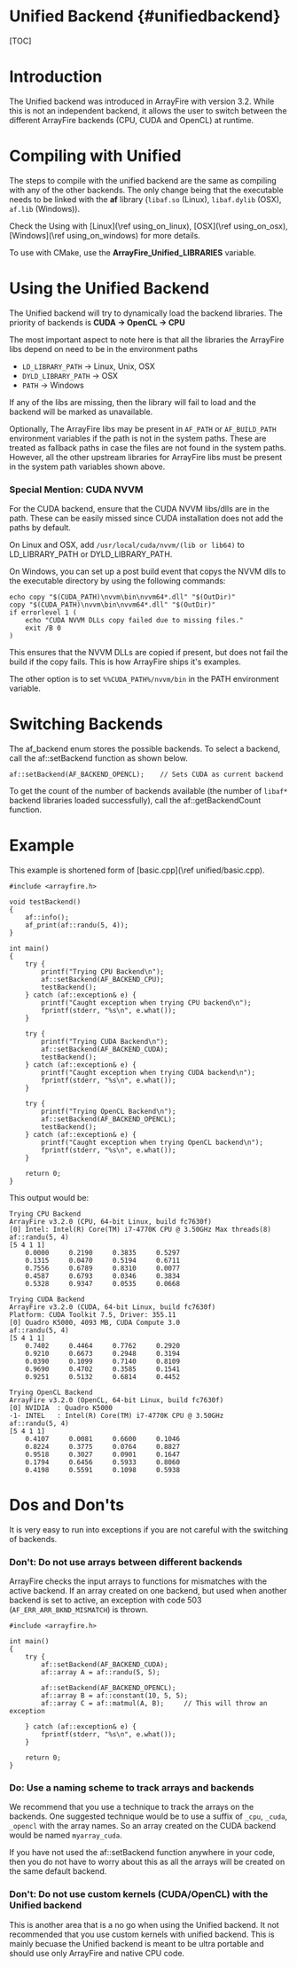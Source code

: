 Unified Backend {#unifiedbackend}
==========

[TOC]

# Introduction

The Unified backend was introduced in ArrayFire with version 3.2.
While this is not an independent backend, it allows the user to switch between
the different ArrayFire backends (CPU, CUDA and OpenCL) at runtime.

# Compiling with Unified

The steps to compile with the unified backend are the same as compiling with
any of the other backends.
The only change being that the executable needs to be linked with the __af__
library (`libaf.so` (Linux), `libaf.dylib` (OSX), `af.lib` (Windows)).

Check the Using with [Linux](\ref using_on_linux), [OSX](\ref using_on_osx),
[Windows](\ref using_on_windows) for more details.

To use with CMake, use the __ArrayFire_Unified_LIBRARIES__ variable.

# Using the Unified Backend

The Unified backend will try to dynamically load the backend libraries. The
priority of backends is __CUDA -> OpenCL -> CPU__

The most important aspect to note here is that all the libraries the ArrayFire
libs depend on need to be in the environment paths

* `LD_LIBRARY_PATH` -> Linux, Unix, OSX
* `DYLD_LIBRARY_PATH` -> OSX
* `PATH` -> Windows

If any of the libs are missing, then the library will fail to load and the
backend will be marked as unavailable.

Optionally, The ArrayFire libs may be present in `AF_PATH` or `AF_BUILD_PATH`
environment variables if the path is not in the system paths. These are
treated as fallback paths in case the files are not found in the system paths.
However, all the other upstream libraries for ArrayFire libs must be present
in the system path variables shown above.

### Special Mention: CUDA NVVM
For the CUDA backend, ensure that the CUDA NVVM libs/dlls are in the path.
These can be easily missed since CUDA installation does not add the paths by default.

On Linux and OSX, add `/usr/local/cuda/nvvm/(lib or lib64)` to LD_LIBRARY_PATH or
DYLD_LIBRARY_PATH.

On Windows, you can set up a post build event that copys the NVVM dlls to
the executable directory by using the following commands:
~~~~~~~~~~~~~~~~~~~~~~~~~~~~~~~~~~~~~~~~{.c}
echo copy "$(CUDA_PATH)\nvvm\bin\nvvm64*.dll" "$(OutDir)"
copy "$(CUDA_PATH)\nvvm\bin\nvvm64*.dll" "$(OutDir)"
if errorlevel 1 (
    echo "CUDA NVVM DLLs copy failed due to missing files."
    exit /B 0
)
~~~~~~~~~~~~~~~~~~~~~~~~~~~~~~~~~~~~~~~~
This ensures that the NVVM DLLs are copied if present, but does not fail the
build if the copy fails. This is how ArrayFire ships it's examples.

The other option is to set `%%CUDA_PATH%/nvvm/bin` in the PATH environment
variable.

# Switching Backends

The af_backend enum stores the possible backends.
To select a backend, call the af::setBackend function as shown below.

~~~~~~~~~~~~~~~~~~~~~~~~~~~~~~~~~~~~~~~~{.c}
af::setBackend(AF_BACKEND_OPENCL);    // Sets CUDA as current backend
~~~~~~~~~~~~~~~~~~~~~~~~~~~~~~~~~~~~~~~~

To get the count of the number of backends available (the number of `libaf*`
backend libraries loaded successfully), call the af::getBackendCount function.

# Example

This example is shortened form of [basic.cpp](\ref unified/basic.cpp).

~~~~~~~~~~~~~~~~~~~~~~~~~~~~~~~~~~~~~~~~{.c}
#include <arrayfire.h>

void testBackend()
{
    af::info();
    af_print(af::randu(5, 4));
}

int main()
{
    try {
        printf("Trying CPU Backend\n");
        af::setBackend(AF_BACKEND_CPU);
        testBackend();
    } catch (af::exception& e) {
        printf("Caught exception when trying CPU backend\n");
        fprintf(stderr, "%s\n", e.what());
    }

    try {
        printf("Trying CUDA Backend\n");
        af::setBackend(AF_BACKEND_CUDA);
        testBackend();
    } catch (af::exception& e) {
        printf("Caught exception when trying CUDA backend\n");
        fprintf(stderr, "%s\n", e.what());
    }

    try {
        printf("Trying OpenCL Backend\n");
        af::setBackend(AF_BACKEND_OPENCL);
        testBackend();
    } catch (af::exception& e) {
        printf("Caught exception when trying OpenCL backend\n");
        fprintf(stderr, "%s\n", e.what());
    }

    return 0;
}
~~~~~~~~~~~~~~~~~~~~~~~~~~~~~~~~~~~~~~~~

This output would be:

    Trying CPU Backend
    ArrayFire v3.2.0 (CPU, 64-bit Linux, build fc7630f)
    [0] Intel: Intel(R) Core(TM) i7-4770K CPU @ 3.50GHz Max threads(8)
    af::randu(5, 4)
    [5 4 1 1]
        0.0000     0.2190     0.3835     0.5297
        0.1315     0.0470     0.5194     0.6711
        0.7556     0.6789     0.8310     0.0077
        0.4587     0.6793     0.0346     0.3834
        0.5328     0.9347     0.0535     0.0668

    Trying CUDA Backend
    ArrayFire v3.2.0 (CUDA, 64-bit Linux, build fc7630f)
    Platform: CUDA Toolkit 7.5, Driver: 355.11
    [0] Quadro K5000, 4093 MB, CUDA Compute 3.0
    af::randu(5, 4)
    [5 4 1 1]
        0.7402     0.4464     0.7762     0.2920
        0.9210     0.6673     0.2948     0.3194
        0.0390     0.1099     0.7140     0.8109
        0.9690     0.4702     0.3585     0.1541
        0.9251     0.5132     0.6814     0.4452

    Trying OpenCL Backend
    ArrayFire v3.2.0 (OpenCL, 64-bit Linux, build fc7630f)
    [0] NVIDIA  : Quadro K5000
    -1- INTEL   : Intel(R) Core(TM) i7-4770K CPU @ 3.50GHz
    af::randu(5, 4)
    [5 4 1 1]
        0.4107     0.0081     0.6600     0.1046
        0.8224     0.3775     0.0764     0.8827
        0.9518     0.3027     0.0901     0.1647
        0.1794     0.6456     0.5933     0.8060
        0.4198     0.5591     0.1098     0.5938

# Dos and Don'ts

It is very easy to run into exceptions if you are not careful with the
switching of backends.

### Don't: Do not use arrays between different backends

ArrayFire checks the input arrays to functions for mismatches with the active
backend. If an array created on one backend, but used when another backend is
set to active, an exception with code 503 (`AF_ERR_ARR_BKND_MISMATCH`) is
thrown.

~~~~~~~~~~~~~~~~~~~~~~~~~~~~~~~~~~~~~~~~{.c}
#include <arrayfire.h>

int main()
{
    try {
        af::setBackend(AF_BACKEND_CUDA);
        af::array A = af::randu(5, 5);

        af::setBackend(AF_BACKEND_OPENCL);
        af::array B = af::constant(10, 5, 5);
        af::array C = af::matmul(A, B);     // This will throw an exception

    } catch (af::exception& e) {
        fprintf(stderr, "%s\n", e.what());
    }

    return 0;
}
~~~~~~~~~~~~~~~~~~~~~~~~~~~~~~~~~~~~~~~~

### Do: Use a naming scheme to track arrays and backends

We recommend that you use a technique to track the arrays on the backends. One
suggested technique would be to use a suffix of `_cpu`, `_cuda`, `_opencl`
with the array names. So an array created on the CUDA backend would be named
`myarray_cuda`.

If you have not used the af::setBackend function anywhere in your code, then
you do not have to worry about this as all the arrays will be created on the
same default backend.

### Don't: Do not use custom kernels (CUDA/OpenCL) with the Unified backend

This is another area that is a no go when using the Unified backend. It not
recommended that you use custom kernels with unified backend. This is mainly
becuase the Unified backend is meant to be ultra portable and should use only
ArrayFire and native CPU code.
